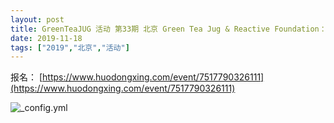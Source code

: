 ```yaml
---
layout: post
title: GreenTeaJUG 活动 第33期 北京 Green Tea Jug & Reactive Foundation：Reactive 架构专场（北京站）
date: 2019-11-18
tags: ["2019","北京","活动"]
---
```


报名： [https://www.huodongxing.com/event/7517790326111](https://www.huodongxing.com/event/7517790326111)

![_config.yml](http://cdn.huodongxing.com/file/ue/20180823/11C50A01B5A4EF343F7BA234079D7B93AC/30603604507283400.jpeg)
